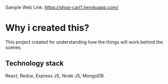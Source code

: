 Sample Web Link: https://shop-cart1.herokuapp.com/

# Why i created this?

This project created for understanding how the things will work behind the scenes.

## Technology stack

React, Redux, Express JS, Node JS, MongoDB.